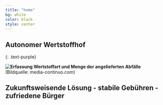 ```yaml
---
title: "home"
bg: white
color: black
style: center
---
```


## Autonomer Wertstoffhof
{: .text-purple}

**![Erfassung Wertstoffart und Menge der angelieferten Abfälle](https://lh7-us.googleusercontent.com/OseHZIhL5DUT0B34k1_t7vF6lwCU4DNZrySH-8vwrK-q17YHyCuVKn6ByD0DJN_oEVNYpmXTfGklBv0Z9mJFh-GyjlEzX86dGPNlNH9WHqWMYpjNQmh9e_mTeZNDtESyc7hPz4Bm3rxdoGnn3eBO6Js)**
(Bildquelle: media-continuo.com)

## Zukunftsweisende Lösung - stabile Gebühren - zufriedene Bürger
